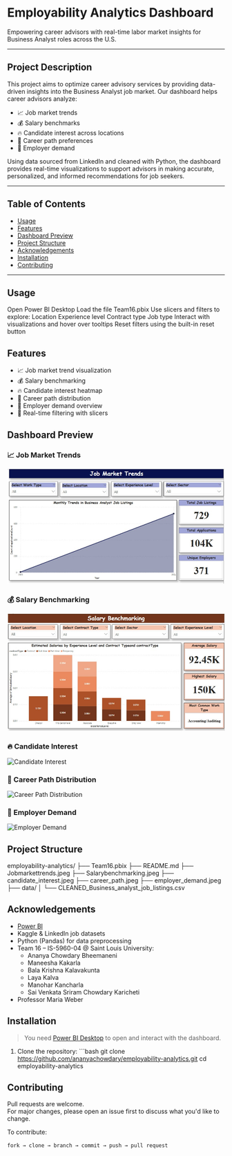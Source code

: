 # Employability Analytics Dashboard  
Empowering career advisors with real-time labor market insights for Business Analyst roles across the U.S.

---

## Project Description

This project aims to optimize career advisory services by providing data-driven insights into the Business Analyst job market. Our dashboard helps career advisors analyze:

- 📈 Job market trends  
- 💰 Salary benchmarks  
- 🔥 Candidate interest across locations  
- 🧭 Career path preferences  
- 🏢 Employer demand  

Using data sourced from LinkedIn and cleaned with Python, the dashboard provides real-time visualizations to support advisors in making accurate, personalized, and informed recommendations for job seekers.

---

## Table of Contents

- [Usage](#usage)
- [Features](#features)
- [Dashboard Preview](#dashboard-preview)
- [Project Structure](#project-structure)
- [Acknowledgements](#acknowledgements)
- [Installation](#installation)
- [Contributing](#contributing)
---

## Usage

Open Power BI Desktop
Load the file Team16.pbix
Use slicers and filters to explore:
Location
Experience level
Contract type
Job type
Interact with visualizations and hover over tooltips
Reset filters using the built-in reset button

## Features

- 📈 Job market trend visualization  
- 💰 Salary benchmarking  
- 🔥 Candidate interest heatmap  
- 🧭 Career path distribution  
- 🏢 Employer demand overview  
- 🎯 Real-time filtering with slicers


## Dashboard Preview

### 📈 Job Market Trends  
![Job Market Trends](Jobmarkettrends.jpeg)

### 💰 Salary Benchmarking  
![Salary Benchmarking](Salarybenchmarking.jpeg)

### 🔥 Candidate Interest  
![Candidate Interest](candidate_interest.jpeg)

### 🧭 Career Path Distribution  
![Career Path Distribution](career_path.jpeg)

### 🏢 Employer Demand  
![Employer Demand](employer_demand.jpeg)

## Project Structure

employability-analytics/ ├── Team16.pbix ├── README.md ├── Jobmarkettrends.jpeg ├── Salarybenchmarking.jpeg ├── candidate_interest.jpeg ├── career_path.jpeg ├── employer_demand.jpeg ├── data/ │ └── CLEANED_Business_analyst_job_listings.csv

## Acknowledgements

- [Power BI](https://powerbi.microsoft.com/)
- Kaggle & LinkedIn job datasets
- Python (Pandas) for data preprocessing
- Team 16 – IS-5960-04 @ Saint Louis University:
  - Ananya Chowdary Bheemaneni  
  - Maneesha Kakarla  
  - Bala Krishna Kalavakunta  
  - Laya Kalva  
  - Manohar Kancharla  
  - Sai Venkata Sriram Chowdary Karicheti
- Professor Maria Weber



## Installation

> You need [Power BI Desktop](https://powerbi.microsoft.com/desktop/) to open and interact with the dashboard.

1. Clone the repository: ```bash
git clone https://github.com/ananyachowdary/employability-analytics.git
cd employability-analytics


## Contributing

Pull requests are welcome.  
For major changes, please open an issue first to discuss what you'd like to change.

To contribute:
```bash
fork → clone → branch → commit → push → pull request







